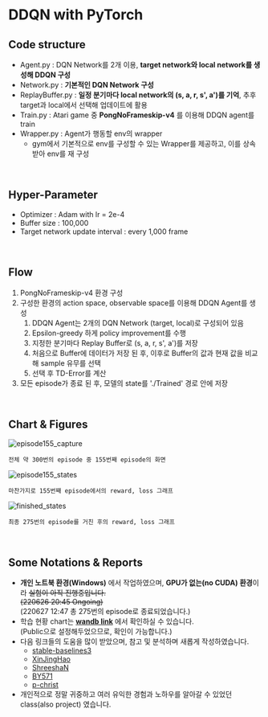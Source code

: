 # DDQN with PyTorch

## Code structure
  - Agent.py : DQN Network를 2개 이용, **target network와 local network를 생성해 DDQN 구성**
  - Network.py : **기본적인 DQN Network 구성**
  - ReplayBuffer.py : **일정 분기마다 local network의 (s, a, r, s', a')를 기억**, 추후 target과 local에서 선택해 업데이트에 활용
  - Train.py : Atari game 중 **PongNoFrameskip-v4** 를 이용해 DDQN agent를 train
  - Wrapper.py : Agent가 행동할 env의 wrapper
    - gym에서 기본적으로 env를 구성할 수 있는 Wrapper를 제공하고, 이를 상속받아 env를 재 구성

<br>

## Hyper-Parameter
  - Optimizer : Adam with lr = 2e-4
  - Buffer size : 100,000
  - Target network update interval : every 1,000 frame

<br>

## Flow
  1. PongNoFrameskip-v4 환경 구성
  2. 구성한 환경의 action space, observable space를 이용해 DDQN Agent를 생성
     1. DDQN Agent는 2개의 DQN Network (target, local)로 구성되어 있음
     2. Epsilon-greedy 하게 policy improvement를 수행
     3. 지정한 분기마다 Replay Buffer로 (s, a, r, s', a')를 저장
     4. 처음으로 Buffer에 데이터가 저장 된 후, 이후로 Buffer의 값과 현재 값을 비교해 sample 유무를 선택
     5. 선택 후 TD-Error를 계산
  3. 모든 episode가 종료 된 후, 모델의 state를 './Trained' 경로 안에 저장

<br>

## Chart & Figures
![episode155_capture](https://user-images.githubusercontent.com/11826499/175813751-bc67676a-62fc-4617-821d-db7b5c5d9248.png)

    전체 약 300번의 episode 중 155번째 episode의 화면

![episode155_states](https://user-images.githubusercontent.com/11826499/175813774-eb92e846-1865-4ca3-81a8-e76f2dd533ef.jpg)

    마찬가지로 155번째 episode에서의 reward, loss 그래프
    
![finished_states](https://user-images.githubusercontent.com/11826499/175865542-45d2333d-993a-4aed-8e29-5920cb25ae37.png)

    최종 275번의 episode를 거친 후의 reward, loss 그래프

<br>

## Some Notations & Reports
- **개인 노트북 환경(Windows)** 에서 작업하였으며, **GPU가 없는(no CUDA) 환경**이라 ~~실험이 아직 진행중입니다.~~  <br>
  ~~(220626 20:45 Ongoing)~~  <br>
  (220627 12:47 총 275번의 episode로 종료되었습니다.)
- 학습 현황 chart는 **[wandb link](https://wandb.ai/happysky12/RL-DQN)** 에서 확인하실 수 있습니다.  <br>
  (Public으로 설정해두었으므로, 확인이 가능합니다.)
- 다음 링크들의 도움을 많이 받았으며, 참고 및 분석하며 새롭게 작성하였습니다.
  - [stable-baselines3](https://stable-baselines3.readthedocs.io/en/master/)
  - [XinJingHao](https://github.com/XinJingHao/DQN-DDQN-Pytorch)
  - [ShreeshaN](https://github.com/ShreeshaN/ReinforcementLearningTutorials/tree/master/DQN)
  - [BY571](https://github.com/BY571/DQN-Atari-Agents)
  - [p-christ](https://github.com/p-christ/deep-reinforcement-learning-algorithms-with-pytorch)
- 개인적으로 정말 귀중하고 여러 유익한 경험과 노하우를 알아갈 수 있었던 class(also project) 였습니다.
